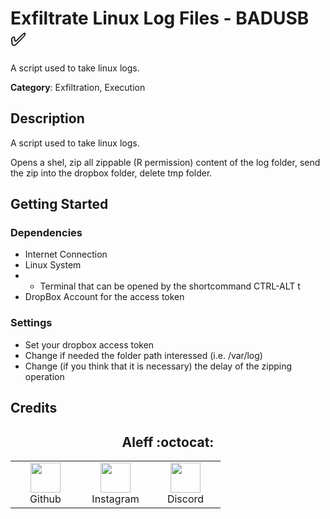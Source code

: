 # Exfiltrate Linux Log Files - BADUSB ✅

A script used to take linux logs.

**Category**: Exfiltration, Execution

## Description

A script used to take linux logs.

Opens a shel, zip all zippable (R permission) content of the log folder, send the zip into the dropbox folder, delete tmp folder.

## Getting Started

### Dependencies

* Internet Connection
* Linux System
* * Terminal that can be opened by the shortcommand CTRL-ALT t
* DropBox Account for the access token

### Settings

* Set your dropbox access token
* Change if needed the folder path interessed (i.e. /var/log)
* Change (if you think that it is necessary) the delay of the zipping operation

## Credits

<h2 align="center"> Aleff :octocat: </h2>
<div align=center>
<table>
  <tr>
    <td align="center" width="96">
      <a href="https://github.com/aleff-github">
        <img src=https://github.com/aleff-github/aleff-github/blob/main/img/github.png?raw=true width="48" height="48" />
      </a>
      <br>Github
    </td>
    <td align="center" width="96">
      <a href="https://www.instagram.com/alessandro_greco_aka_aleff/">
        <img src=https://github.com/aleff-github/aleff-github/blob/main/img/instagram.png?raw=true width="48" height="48" />
      </a>
      <br>Instagram
    </td>
    <td align="center" width="96">
      <a href="https://www.linkedin.com/in/alessandro-greco-aka-aleff/">
        <img src=https://github.com/aleff-github/aleff-github/blob/main/img/linkedin.png?raw=true width="48" height="48" />
      </a>
      <br>Discord
    </td>
  </tr>
</table>
</div>
